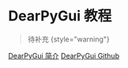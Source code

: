# DearPyGui 教程

<show-structure depth="2"/>

> 待补充
{style="warning"}


<seealso>
<category ref="ref_docs">
    <a href="https://mp.weixin.qq.com/s/OtWyq2qkhQ70z26J1sHx1g">DearPyGui 简介</a>
</category>
<category ref="ref_github">
    <a href="https://github.com/hoffstadt/DearPyGui">DearPyGui Github</a>
</category>
<category ref="ref_issues">
</category>
<category ref="ref_hf"></category>
<category ref="ref_ms"></category>
</seealso>